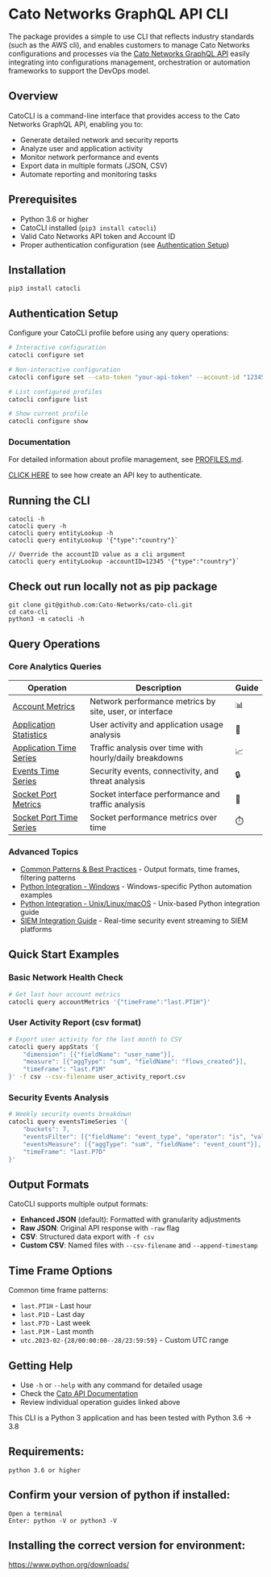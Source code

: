 # Cato Networks GraphQL API CLI

The package provides a simple to use CLI that reflects industry standards (such as the AWS cli), and enables customers to manage Cato Networks configurations and processes via the [Cato Networks GraphQL API](https://api.catonetworks.com/api/v1/graphql2) easily integrating into configurations management, orchestration or automation frameworks to support the DevOps model.

## Overview

CatoCLI is a command-line interface that provides access to the Cato Networks GraphQL API, enabling you to:
- Generate detailed network and security reports
- Analyze user and application activity
- Monitor network performance and events
- Export data in multiple formats (JSON, CSV)
- Automate reporting and monitoring tasks

## Prerequisites

- Python 3.6 or higher
- CatoCLI installed (`pip3 install catocli`)
- Valid Cato Networks API token and Account ID
- Proper authentication configuration (see [Authentication Setup](#authentication-setup))

## Installation  

`pip3 install catocli`

## Authentication Setup

Configure your CatoCLI profile before using any query operations:

```bash
# Interactive configuration
catocli configure set

# Non-interactive configuration
catocli configure set --cato-token "your-api-token" --account-id "12345"

# List configured profiles
catocli configure list

# Show current profile
catocli configure show
```

### Documentation

For detailed information about profile management, see [PROFILES.md](PROFILES.md).

[CLICK HERE](https://support.catonetworks.com/hc/en-us/articles/4413280536081-Generating-API-Keys-for-the-Cato-API) to see how create an API key to authenticate.

## Running the CLI
	catocli -h
	catocli query -h
	catocli query entityLookup -h
	catocli query entityLookup '{"type":"country"}`
    
    // Override the accountID value as a cli argument
	catocli query entityLookup -accountID=12345 '{"type":"country"}`

## Check out run locally not as pip package
	git clone git@github.com:Cato-Networks/cato-cli.git
	cd cato-cli
	python3 -m catocli -h

## Query Operations

### Core Analytics Queries

| Operation | Description | Guide |
|-----------|-------------|--------|
| [Account Metrics](./catocli_user_guide/account-metrics.md) | Network performance metrics by site, user, or interface | 📊 |
| [Application Statistics](./catocli_user_guide/app-stats.md) | User activity and application usage analysis | 📱 |
| [Application Time Series](./catocli_user_guide/app-stats-timeseries.md) | Traffic analysis over time with hourly/daily breakdowns | 📈 |
| [Events Time Series](./catocli_user_guide/events-timeseries.md) | Security events, connectivity, and threat analysis | 🔒 |
| [Socket Port Metrics](./catocli_user_guide/socket-port-metrics.md) | Socket interface performance and traffic analysis | 🔌 |
| [Socket Port Time Series](./catocli_user_guide/socket-port-timeseries.md) | Socket performance metrics over time | ⏱️ |

### Advanced Topics

- [Common Patterns & Best Practices](./catocli_user_guide/common-patterns.md) - Output formats, time frames, filtering patterns
- [Python Integration - Windows](./catocli_user_guide/python-integration-windows.md) - Windows-specific Python automation examples
- [Python Integration - Unix/Linux/macOS](./catocli_user_guide/python-integration-unix.md) - Unix-based Python integration guide
- [SIEM Integration Guide](./catocli_user_guide/siem-integration.md) - Real-time security event streaming to SIEM platforms

## Quick Start Examples

### Basic Network Health Check
```bash
# Get last hour account metrics
catocli query accountMetrics '{"timeFrame":"last.PT1H"}'
```

### User Activity Report (csv format)
```bash
# Export user activity for the last month to CSV
catocli query appStats '{
    "dimension": [{"fieldName": "user_name"}],
    "measure": [{"aggType": "sum", "fieldName": "flows_created"}],
    "timeFrame": "last.P1M"
}' -f csv --csv-filename user_activity_report.csv
```

### Security Events Analysis
```bash
# Weekly security events breakdown
catocli query eventsTimeSeries '{
    "buckets": 7,
    "eventsFilter": [{"fieldName": "event_type", "operator": "is", "values": ["Security"]}],
    "eventsMeasure": [{"aggType": "sum", "fieldName": "event_count"}],
    "timeFrame": "last.P7D"
}'
```

## Output Formats

CatoCLI supports multiple output formats:

- **Enhanced JSON** (default): Formatted with granularity adjustments
- **Raw JSON**: Original API response with `-raw` flag
- **CSV**: Structured data export with `-f csv`
- **Custom CSV**: Named files with `--csv-filename` and `--append-timestamp`

## Time Frame Options

Common time frame patterns:
- `last.PT1H` - Last hour
- `last.P1D` - Last day  
- `last.P7D` - Last week
- `last.P1M` - Last month
- `utc.2023-02-{28/00:00:00--28/23:59:59}` - Custom UTC range

## Getting Help

- Use `-h` or `--help` with any command for detailed usage
- Check the [Cato API Documentation](https://api.catonetworks.com/documentation/)
- Review individual operation guides linked above


This CLI is a Python 3 application and has been tested with Python 3.6 -> 3.8

## Requirements:
    python 3.6 or higher
    
## Confirm your version of python if installed:
    Open a terminal
    Enter: python -V or python3 -V

## Installing the correct version for environment:
https://www.python.org/downloads/




